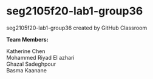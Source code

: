 # seg2105f20-lab1-group36
seg2105f20-lab1-group36 created by GitHub Classroom


**Team Members:**

Katherine Chen\
Mohammed Riyad El azhari\
Ghazal Sadeghpour\
Basma Kaanane
